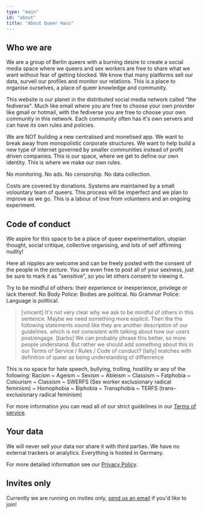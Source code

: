 ```yaml
---
type: "main"
id: "about"
title: "About Queer Haus"
---
```


## Who we are

We are a group of Berlin queers with a burning desire to create a social media space where we queers and sex workers are free to share what we want without fear of getting blocked. We know that many platforms sell our data, surveil our profiles and monitor our relations. This is a place to organise ourselves, a place of queer knowledge and community.

This website is our planet in the distributed social media network called "the fediverse". Much like email where you are free to choose your own provider like gmail or hotmail, with the fediverse you are free to choose your own community in this network. Each community often has it's own servers and can have its own rules and policies.

We are NOT building a new centralised and monetised app. We want to break away from monopolistic corporate structures. We want to help build a new type of internet governed by smaller communities instead of profit driven companies. This is our space, where we get to define our own identity. This is where we make our own rules.

No monitoring. No ads. No censorship. No data collection. 

Costs are covered by donations. Systems are maintained by a small volountary team of queers. This process will be imperfect and we plan to improve as we go. This is a labour of love from volunteers and an ongoing experiment. 



## Code of conduct

We aspire for this space to be a place of queer experimentation, utopian thought, social critique, collective organising, and lots of self affirming nudity!

Here all nipples are welcome and can be freely posted with the consent of the people in the picture. You are even free to post all of your sexiness, just be sure to mark it as "sensitive", so you let others consent to viewing it.

Try to be mindful of others: their experience or inexperience, privilege or lack thereof. No Body Police: Bodies are political. No Grammar Police: Language is political. 

> [vincent] It's not very clear why we ask to be mindful of others in this sentence. Maybe we need something more explicit. Then the the following statements sound like they are another description of our guidelines. which is not consistent with talking about how our users post/engage.
> [barbs] We can probably phrase this better, so more people understand. But rather we should add something about this in our Terms of Service / Rules / Code of conduct?
> [lally] matches with definition of queer as being understanding of diffenrence

This is no space for hate speech, bullying, trolling, hostility or any of the following: 
Racism ~ Ageism ~ Sexism ~ Ableism ~ Classism ~ Fatphobia ~ Colourism ~ Classism ~ SWERFS (Sex worker exclusionary radical feminism) ~ Homophobia ~ Biphobia ~ Transphobia ~ TERFS (trans-exclusionary radical feminism)

For more information you can read all of our strict guidelines in our <a href="/terms#terms">Terms of service</a>.

## Your data

We will never sell your data nor share it with third parties. We have no external trackers or analytics. Everything is hosted in Germany.

For more detailed information see our <a href="/terms#privacy">Privacy Policy</a>.


## Invites only

Currently we are running on invites only, <a href="queerhaus@protonmail.com">send us an email</a> if you'd like to join!
